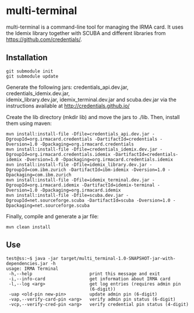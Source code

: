 multi-terminal
==============

multi-terminal is a command-line tool for managing the IRMA 
card. It uses the Idemix library together with SCUBA and different libraries
from https://github.com/credentials/.

## Installation
```
git submodule init
git submodule update
```
Generate the following jars: credentials_api.dev.jar, credentials_idemix.dev.jar,  
idemix_library.dev.jar, idemix_terminal.dev.jar and scuba.dev.jar
via the instructions available at http://credentials.github.io/

Create the lib directory (mkdir lib) and move the jars to ./lib. Then, install them using maven:
```
mvn install:install-file -Dfile=credentials_api.dev.jar -DgroupId=org.irmacard.credentials -DartifactId=credentials -Dversion=1.0 -Dpackaging=org.irmacard.credentials
mvn install:install-file -Dfile=credentials_idemix.dev.jar -DgroupId=org.irmacard.credentials.idemix -DartifactId=credentials-idemix -Dversion=1.0 -Dpackaging=org.irmacard.credentials.idemix
mvn install:install-file -Dfile=idemix_library.dev.jar -DgroupId=com.ibm.zurich -DartifactId=ibm-idemix -Dversion=1.0 -Dpackaging=com.ibm.zurich
mvn install:install-file -Dfile=idemix_terminal.dev.jar -DgroupId=org.irmacard.idemix -DartifactId=idemix-terminal -Dversion=1.0 -Dpackaging=org.irmacard.idemix
mvn install:install-file -Dfile=scuba.dev.jar -DgroupId=net.sourceforge.scuba -DartifactId=scuba -Dversion=1.0 -Dpackaging=net.sourceforge.scuba
```
Finally, compile and generate a jar file:
```
mvn clean install
```
## Use
```
test@ss:~$ java -jar target/multi_terminal-1.0-SNAPSHOT-jar-with-dependencies.jar -h
usage: IRMA Terminal
 -h,--help                      print this message and exit
 -i,--info-card                 get information about IRMA card
 -l,--log <arg>                 get log entries (requires admin pin
                                (6-digit))
 -uap <old-pin new-pin>         update admin pin (6-digit)
 -vap,--verify-card-pin <arg>   verify admin pin status (6-digit)
 -vcp,--verify-cred-pin <arg>   verify credential pin status (4-digit)
```
